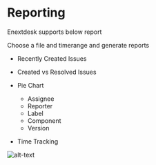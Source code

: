 # Reporting

Enextdesk supports below report

Choose a file and timerange and generate reports

- Recently Created Issues
- Created vs Resolved Issues
- Pie Chart

   * Assignee
   * Reporter
   * Label
   * Component
   * Version
- Time Tracking

![alt-text](https://i.postimg.cc/Px4sZLsb/reporting.png)